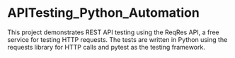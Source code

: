 # APITesting_Python_Automation
This project demonstrates REST API testing using the ReqRes API, a free service for testing HTTP requests. The tests are written in Python using the requests library for HTTP calls and pytest as the testing framework.
